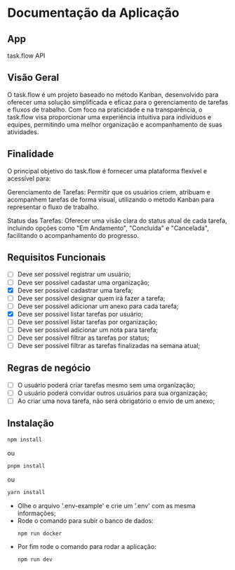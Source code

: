 # Documentação da Aplicação

## App

task.flow API

## Visão Geral

O task.flow é um projeto baseado no método Kanban, desenvolvido para oferecer uma solução simplificada e eficaz para o gerenciamento de tarefas e fluxos de trabalho. Com foco na praticidade e na transparência, o task.flow visa proporcionar uma experiência intuitiva para indivíduos e equipes, permitindo uma melhor organização e acompanhamento de suas atividades.

## Finalidade

O principal objetivo do task.flow é fornecer uma plataforma flexível e acessível para:

Gerenciamento de Tarefas: Permitir que os usuários criem, atribuam e acompanhem tarefas de forma visual, utilizando o método Kanban para representar o fluxo de trabalho.

Status das Tarefas: Oferecer uma visão clara do status atual de cada tarefa, incluindo opções como "Em Andamento", "Concluída" e "Cancelada", facilitando o acompanhamento do progresso.

## Requisitos Funcionais

- [ ] Deve ser possível registrar um usuário;
- [ ] Deve ser possível cadastar uma organização;
- [x] Deve ser possível cadastrar uma tarefa;
- [ ] Deve ser possível designar quem irá fazer a tarefa;
- [ ] Deve ser possível adicionar um anexo para cada tarefa;
- [x] Deve ser possível listar tarefas por usuário;
- [ ] Deve ser possível listar tarefas por organização;
- [ ] Deve ser possível adicionar um nota para tarefa;
- [ ] Deve ser possível filtrar as tarefas por status;
- [ ] Deve ser possível filtrar as tarefas finalizadas na semana atual;

## Regras de negócio

- [ ] O usuário poderá criar tarefas mesmo sem uma organização;
- [ ] O usuário poderá convidar outros usuários para sua organização;
- [ ] Ao criar uma nova tarefa, não será obrigatório o envio de um anexo;

## Instalação

```bash
npm install
```

ou

```bash
pnpm install
```

ou

```bash
yarn install
```

- Olhe o arquivo '.env-example' e crie um '.env' com as mesma informações;
- Rode o comando para subir o banco de dados:
  ```bash
  npm run docker
  ```
- Por fim rode o comando para rodar a aplicação:
  ```bash
  npm run dev
  ```
